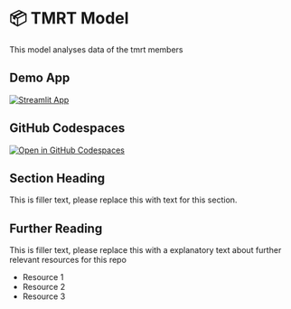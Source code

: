 # 📦 TMRT Model 

This model analyses data of the tmrt members 

## Demo App

[![Streamlit App](https://static.streamlit.io/badges/streamlit_badge_black_white.svg)](https://tmrt-dedication.streamlit.app/)

## GitHub Codespaces

[![Open in GitHub Codespaces](https://github.com/codespaces/badge.svg)](https://codespaces.new/streamlit/tmrt-dedication?quickstart=1)

## Section Heading

This is filler text, please replace this with text for this section.

## Further Reading

This is filler text, please replace this with a explanatory text about further relevant resources for this repo
- Resource 1
- Resource 2
- Resource 3
